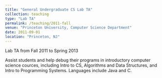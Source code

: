 ```yaml
---
title: "General Undergraduate CS Lab TA"
collection: teaching
type: "Lab TA"
permalink: /teaching/2011-fall
venue: "Princeton University, Computer Science Department"
date: 2011-09-01
location: "Princeton, NJ"
---
```


Lab TA from Fall 2011 to Spring 2013

Assist students and help debug their programs in introductory computer science cources, including Intro to CS, Algorithms and Data Structures, and Intro to Programming Systems. Languages include Java and C.

